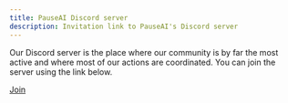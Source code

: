 ```yaml
---
title: PauseAI Discord server
description: Invitation link to PauseAI's Discord server
---
```

Our Discord server is the place where our community is by far the most active and where most of our actions are coordinated.
You can join the server using the link below.

[Join](https://discord.gg/2XXWXvErfA)
